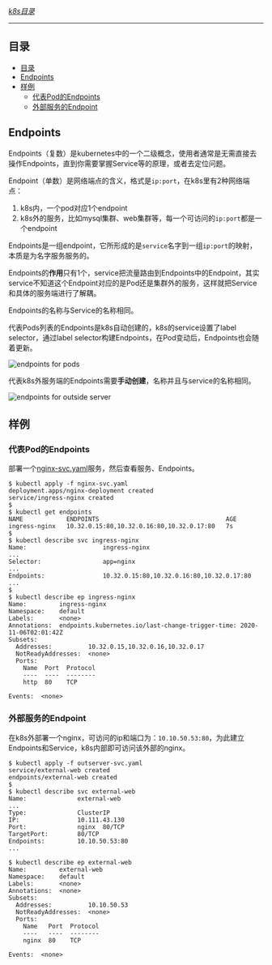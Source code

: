[*k8s目录*](https://github.com/Shitaibin/notes/tree/master/kubernetes#%E7%9B%AE%E5%BD%95)

----


## 目录

- [目录](#目录)
- [Endpoints](#endpoints)
- [样例](#样例)
  - [代表Pod的Endpoints](#代表pod的endpoints)
  - [外部服务的Endpoint](#外部服务的endpoint)

## Endpoints

Endpoints（复数）是kubernetes中的一个二级概念，使用者通常是无需直接去操作Endpoints，直到你需要掌握Service等的原理，或者去定位问题。

Endpoint（单数）是网络端点的含义，格式是`ip:port`，在k8s里有2种网络端点：
1. k8s内，一个pod对应1个endpoint
2. k8s外的服务，比如mysql集群、web集群等，每一个可访问的`ip:port`都是一个endpoint

Endpoints是一组endpoint，它所形成的是`service`名字到一组`ip:port`的映射，本质是为名字服务服务的。

Endpoints的**作用**只有1个，service把流量路由到Endpoints中的Endpoint，其实service不知道这个Endpoint对应的是Pod还是集群外的服务，这样就把Service和具体的服务端进行了解耦。

Endpoints的名称与Service的名称相同。

代表Pods列表的Endpoints是k8s自动创建的，k8s的service设置了label selector，通过label selector构建Endpoints，在Pod变动后，Endpoints也会随着更新。

![endpoints for pods](http://img.lessisbetter.site/2020-11-endpoints-for-pod.png)

代表k8s外服务端的Endpoints需要**手动创建**，名称并且与service的名称相同。

![endpoints for outside server](http://img.lessisbetter.site/2020-11-endpoints-for-outside-server.png)

## 样例

### 代表Pod的Endpoints

部署一个[nginx-svc.yaml](examples/04-service/endpoints/nginx-svc.yaml)服务，然后查看服务、Endpoints。

```
$ kubectl apply -f nginx-svc.yaml
deployment.apps/nginx-deployment created
service/ingress-nginx created
$
$ kubectl get endpoints
NAME            ENDPOINTS                                   AGE
ingress-nginx   10.32.0.15:80,10.32.0.16:80,10.32.0.17:80   7s
$
$ kubectl describe svc ingress-nginx
Name:                     ingress-nginx
...
Selector:                 app=nginx
...
Endpoints:                10.32.0.15:80,10.32.0.16:80,10.32.0.17:80
...
$
$ kubectl describe ep ingress-nginx
Name:         ingress-nginx
Namespace:    default
Labels:       <none>
Annotations:  endpoints.kubernetes.io/last-change-trigger-time: 2020-11-06T02:01:42Z
Subsets:
  Addresses:          10.32.0.15,10.32.0.16,10.32.0.17
  NotReadyAddresses:  <none>
  Ports:
    Name  Port  Protocol
    ----  ----  --------
    http  80    TCP

Events:  <none>
```

### 外部服务的Endpoint

在k8s外部署一个nginx，可访问的ip和端口为：`10.10.50.53:80`，为此建立Endpoints和Service，k8s内部即可访问该外部的nginx。

```
$ kubectl apply -f outserver-svc.yaml
service/external-web created
endpoints/external-web created
$
$ kubectl describe svc external-web
Name:              external-web
...
Type:              ClusterIP
IP:                10.111.43.130
Port:              nginx  80/TCP
TargetPort:        80/TCP
Endpoints:         10.10.50.53:80
...

$ kubectl describe ep external-web
Name:         external-web
Namespace:    default
Labels:       <none>
Annotations:  <none>
Subsets:
  Addresses:          10.10.50.53
  NotReadyAddresses:  <none>
  Ports:
    Name   Port  Protocol
    ----   ----  --------
    nginx  80    TCP

Events:  <none>
```
